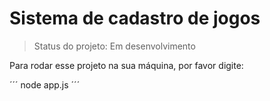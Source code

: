 # Sistema de cadastro de jogos

> Status do projeto: Em desenvolvimento 

Para rodar esse projeto na sua máquina, por favor digite:

´´´
node app.js
´´´
